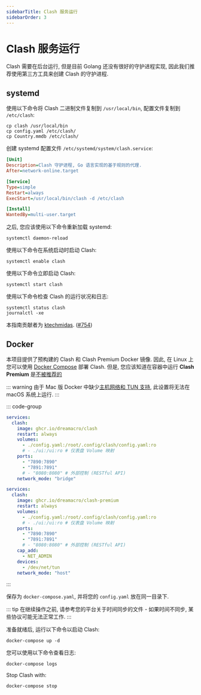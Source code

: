 ```yaml
---
sidebarTitle: Clash 服务运行
sidebarOrder: 3
---
```


# Clash 服务运行

Clash 需要在后台运行, 但是目前 Golang 还没有很好的守护进程实现, 因此我们推荐使用第三方工具来创建 Clash 的守护进程.

## systemd

使用以下命令将 Clash 二进制文件复制到 `/usr/local/bin`, 配置文件复制到 `/etc/clash`:

```shell
cp clash /usr/local/bin
cp config.yaml /etc/clash/
cp Country.mmdb /etc/clash/
```

创建 systemd 配置文件 `/etc/systemd/system/clash.service`:

```ini
[Unit]
Description=Clash 守护进程, Go 语言实现的基于规则的代理.
After=network-online.target

[Service]
Type=simple
Restart=always
ExecStart=/usr/local/bin/clash -d /etc/clash

[Install]
WantedBy=multi-user.target
```

之后, 您应该使用以下命令重新加载 systemd:

```shell
systemctl daemon-reload
```

使用以下命令在系统启动时启动 Clash:

```shell
systemctl enable clash
```

使用以下命令立即启动 Clash:

```shell
systemctl start clash
```

使用以下命令检查 Clash 的运行状况和日志:

```shell
systemctl status clash
journalctl -xe
```

本指南贡献者为 [ktechmidas](https://github.com/ktechmidas). ([#754](https://github.com/laof/clash/issues/754))

## Docker

本项目提供了预构建的 Clash 和 Clash Premium Docker 镜像. 因此, 在 Linux 上您可以使用 [Docker Compose](https://docs.docker.com/compose/) 部署 Clash. 但是, 您应该知道在容器中运行 **Clash Premium** 是[不被推荐的](https://github.com/laof/clash/issues/2249#issuecomment-1203494599)

::: warning
由于 Mac 版 Docker 中缺少[主机网络和 TUN 支持](https://github.com/laof/clash/issues/770#issuecomment-650951876), 此设置将无法在 macOS 系统上运行.
:::

::: code-group

```yaml [Clash]
services:
  clash:
    image: ghcr.io/dreamacro/clash
    restart: always
    volumes:
      - ./config.yaml:/root/.config/clash/config.yaml:ro
      # - ./ui:/ui:ro # 仪表盘 Volume 映射
    ports:
      - "7890:7890"
      - "7891:7891"
      # - "8080:8080" # 外部控制 (RESTful API)
    network_mode: "bridge"
```

```yaml [Clash Premium]
services:
  clash:
    image: ghcr.io/dreamacro/clash-premium
    restart: always
    volumes:
      - ./config.yaml:/root/.config/clash/config.yaml:ro
      # - ./ui:/ui:ro # 仪表盘 Volume 映射
    ports:
      - "7890:7890"
      - "7891:7891"
      # - "8080:8080" # 外部控制 (RESTful API)
    cap_add:
      - NET_ADMIN
    devices:
      - /dev/net/tun
    network_mode: "host"
```

:::

保存为 `docker-compose.yaml`, 并将您的 `config.yaml` 放在同一目录下.

::: tip
在继续操作之前, 请参考您的平台关于时间同步的文件 - 如果时间不同步, 某些协议可能无法正常工作.
:::

准备就绪后, 运行以下命令以启动 Clash:

```shell
docker-compose up -d
```

您可以使用以下命令查看日志:

```shell
docker-compose logs
```

Stop Clash with:

```shell
docker-compose stop
```
